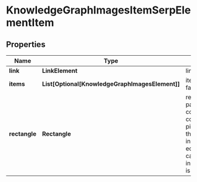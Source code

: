 # KnowledgeGraphImagesItemSerpElementItem


## Properties

| Name | Type | Description | Notes |
|------------ | ------------- | ------------- | -------------|
**link** | **LinkElement** | link of the element |[optional]|
**items** | **List[Optional[KnowledgeGraphImagesElement]]** | items featured in the faq_box |[optional]|
**rectangle** | **Rectangle** | rectangle parameters<br>contains cartesian coordinates and pixel dimensions of the result’s snippet in SERP<br>equals null if calculate_rectangles in the POST request is not set to true |[optional]|